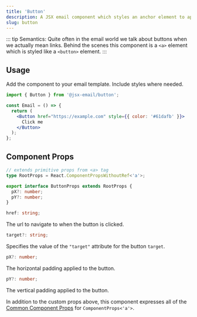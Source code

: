 ```yaml
---
title: 'Button'
description: A JSX email component which styles an anchor element to appear as a button
slug: button
---
```


<!--@include: @/include/header.md-->

::: tip
Semantics: Quite often in the email world we talk about buttons when we actually mean links. Behind the scenes this component is a `<a>` element which is styled like a `<button>` element.
:::

<!--@include: @/include/install.md-->

## Usage

Add the component to your email template. Include styles where needed.

```jsx
import { Button } from '@jsx-email/button';

const Email = () => {
  return (
    <Button href="https://example.com" style={{ color: '#61dafb' }}>
      Click me
    </Button>
  );
};
```

## Component Props

```ts
// extends primitive props from <a> tag
type RootProps = React.ComponentPropsWithoutRef<'a'>;

export interface ButtonProps extends RootProps {
  pX?: number;
  pY?: number;
}
```

```ts
href: string;
```

The url to navigate to when the button is clicked.

```ts
target?: string;
```

Specifies the value of the `"target"` attribute for the button `target`.

```ts
pX?: number;
```

The horizontal padding applied to the button.

```ts
pY?: number;
```

The vertical padding applied to the button.

In addition to the custom props above, this component expresses all of the [Common Component Props](https://react.dev/reference/react-dom/components/common) for `ComponentProps<'a'>`.
